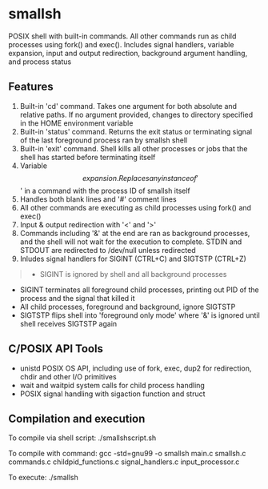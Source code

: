 # smallsh

POSIX shell with built-in commands. All other commands run as child processes using fork() and exec(). Includes signal handlers, variable expansion, input and output redirection, background argument handling, and process status

## Features

1. Built-in 'cd' command. Takes one argument for both absolute and relative paths. If no argument provided, changes to directory specified in the HOME environment variable
2. Built-in 'status' command. Returns the exit status or terminating signal of the last foreground process ran by smallsh shell
3. Built-in 'exit' command. Shell kills all other processes or jobs that the shell has started before terminating itself
4. Variable $$ expansion. Replaces any instance of '$$' in a command with the process ID of smallsh itself
5. Handles both blank lines and '#' comment lines
6. All other commands are executing as child processes using fork() and exec()
7. Input & output redirection with '<' and '>'
8. Commands including '&' at the end are ran as background processes, and the shell will not wait for the execution to complete. STDIN and STDOUT are redirected to /dev/null unless redirected
9. Inludes signal handlers for SIGINT (CTRL+C) and SIGTSTP (CTRL+Z)
  > * SIGINT is ignored by shell and all background processes
  * SIGINT terminates all foreground child processes, printing out PID of the process and the signal that killed it
  * All child processes, foreground and background, ignore SIGTSTP
  * SIGTSTP flips shell into 'foreground only mode' where '&' is ignored until shell receives SIGTSTP again

## C/POSIX API Tools

- unistd POSIX OS API, including use of fork, exec, dup2 for redirection, chdir and other I/O primitives
- wait and waitpid system calls for child process handling
- POSIX signal handling with sigaction function and struct

## Compilation and execution

To compile via shell script:
./smallshscript.sh

To compile with command:
gcc -std=gnu99 -o smallsh main.c smallsh.c commands.c childpid_functions.c signal_handlers.c input_processor.c

To execute:
./smallsh
